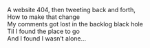 A website 404,  then tweeting back and forth,  
How to make that change  
My comments got lost in the backlog black hole  
Til I found the place to go  
And I found I wasn’t alone…
